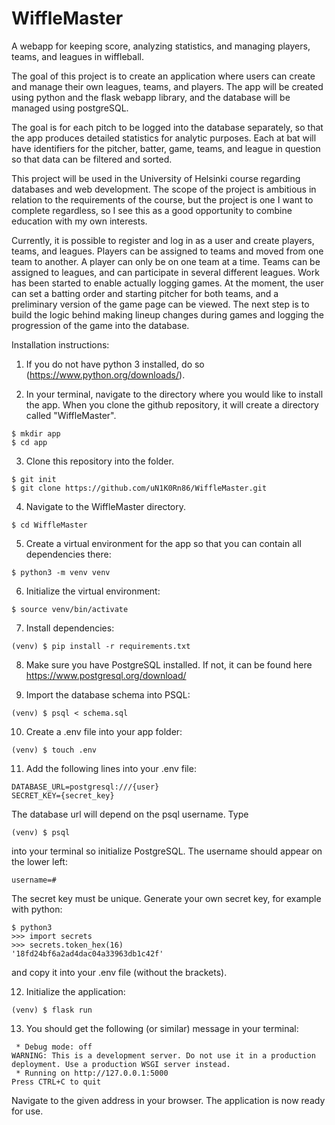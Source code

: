 # WiffleMaster
A webapp for keeping score, analyzing statistics, and managing players, teams, and leagues in wiffleball.

The goal of this project is to create an application where users can create and manage their own leagues, teams, and players. The app will be created using python and the flask webapp library, and the database will be managed using postgreSQL.

The goal is for each pitch to be logged into the database separately, so that the app produces detailed statistics for analytic purposes. Each at bat will have identifiers for the pitcher, batter, game, teams, and league in question so that data can be filtered and sorted.

This project will be used in the University of Helsinki course regarding databases and web development. The scope of the project is ambitious in relation to the requirements of the course, but the project is one I want to complete regardless, so I see this as a good opportunity to combine education with my own interests.

Currently, it is possible to register and log in as a user and create players, teams, and leagues. Players can be assigned to teams and moved from one team to another. A player can only be on one team at a time. Teams can be assigned to leagues, and can participate in several different leagues. Work has been started to enable actually logging games. At the moment, the user can set a batting order and starting pitcher for both teams, and a preliminary version of the game page can be viewed. The next step is to build the logic behind making lineup changes during games and logging the progression of the game into the database.

Installation instructions:

1. If you do not have python 3 installed, do so (https://www.python.org/downloads/).

2. In your terminal, navigate to the directory where you would like to install the app. When you clone the github repository, it will create a directory called "WiffleMaster".

```
$ mkdir app
$ cd app
```

3. Clone this repository into the folder.

```
$ git init
$ git clone https://github.com/uN1K0Rn86/WiffleMaster.git
```

4. Navigate to the WiffleMaster directory.

```
$ cd WiffleMaster
```

5. Create a virtual environment for the app so that you can contain all dependencies there:

```
$ python3 -m venv venv
```

6. Initialize the virtual environment:

```
$ source venv/bin/activate
```

7. Install dependencies:

```
(venv) $ pip install -r requirements.txt
```

8. Make sure you have PostgreSQL installed. If not, it can be found here https://www.postgresql.org/download/

9. Import the database schema into PSQL:

```
(venv) $ psql < schema.sql
```

10. Create a .env file into your app folder:

```
(venv) $ touch .env
```

11. Add the following lines into your .env file:

```
DATABASE_URL=postgresql:///{user}
SECRET_KEY={secret_key}
```

The database url will depend on the psql username. Type

```
(venv) $ psql
```

into your terminal so initialize PostgreSQL. The username should appear on the lower left:

```
username=#
```

The secret key must be unique. Generate your own secret key, for example with python:

```
$ python3
>>> import secrets
>>> secrets.token_hex(16)
'18fd24bf6a2ad4dac04a33963db1c42f'
```

and copy it into your .env file (without the brackets).

12. Initialize the application:

```
(venv) $ flask run
```

13. You should get the following (or similar) message in your terminal:

```
 * Debug mode: off
WARNING: This is a development server. Do not use it in a production deployment. Use a production WSGI server instead.
 * Running on http://127.0.0.1:5000
Press CTRL+C to quit
```

Navigate to the given address in your browser. The application is now ready for use.